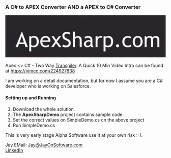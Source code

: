 ### A C# to APEX Converter AND a APEX to C# Converter

![Logo](apexsharpLogo.jpg)


Apex <> C# - Two Way [Transpiler](https://en.wikipedia.org/wiki/Source-to-source_compiler). A Quick 10 Min Video Intro can be found at https://vimeo.com/224927838

I am working on a detail documentation, but for now I assume you are a C# developer who is working on Salesforce.

#### Setting up and Running 

1. Download the whole solution
2. The **ApexSharpDemo** project contains sample code.
2. Set the correct values on SimpleDemo.cs on the above project
2. Run SimpleDemo.cs

This is very early stage Alpha Software use it at your own risk :-).

Jay
EMail: <Jay@JayOnSoftware.com>  
[LinkedIn](https://www.linkedin.com/in/jayonsoftware/) 
